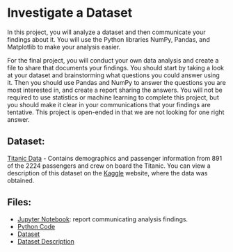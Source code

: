 # Investigate a Dataset

In this project, you will analyze a dataset and then communicate your findings about it. You will use the Python libraries NumPy, Pandas, and Matplotlib to make your analysis easier.


For the final project, you will conduct your own data analysis and create a file to share that documents your findings. You should start by taking a look at your dataset and brainstorming what questions you could answer using it. Then you should use Pandas and NumPy to answer the questions you are most interested in, and create a report sharing the answers. You will not be required to use statistics or machine learning to complete this project, but you should make it clear in your communications that your findings are tentative. This project is open-ended in that we are not looking for one right answer.


## Dataset:
[Titanic Data](https://d17h27t6h515a5.cloudfront.net/topher/2016/September/57e9a84c_titanic-data/titanic-data.csv) - Contains demographics and passenger information from 891 of the 2224 passengers and crew on board the Titanic. You can view a description of this dataset on the [Kaggle](https://www.kaggle.com/c/titanic/data) website, where the data was obtained.


## Files: 

* [Jupyter Notebook](https://github.com/rawanm/DataAnalystNanodegree/blob/master/P2_Investigate_Dataset/P2_Titanic_Data.ipynb): report communicating analysis findings. 
* [Python Code](https://github.com/rawanm/DataAnalystNanodegree/blob/master/P2_Investigate_Dataset/P2_Titanic_Data.py) 
* [Dataset](https://github.com/rawanm/DataAnalystNanodegree/blob/master/P2_Investigate_Dataset/titanic_data.csv)
* [Dataset Description](https://github.com/rawanm/DataAnalystNanodegree/blob/master/P2_Investigate_Dataset/table_discription.txt)


